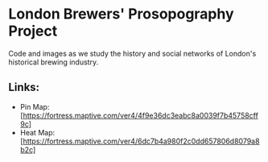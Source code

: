 # London Brewers' Prosopography Project
Code and images as we study the history and social networks of London's historical brewing industry.

## Links:
- Pin Map: [https://fortress.maptive.com/ver4/4f9e36dc3eabc8a0039f7b45758cff9c]
- Heat Map: [https://fortress.maptive.com/ver4/6dc7b4a980f2c0dd657806d8079a8b2c]

